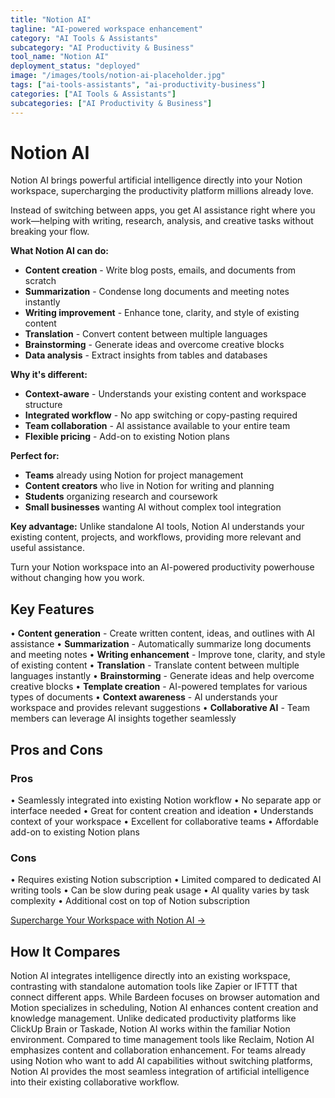 ```yaml
---
title: "Notion AI"
tagline: "AI-powered workspace enhancement"
category: "AI Tools & Assistants"
subcategory: "AI Productivity & Business"
tool_name: "Notion AI"
deployment_status: "deployed"
image: "/images/tools/notion-ai-placeholder.jpg"
tags: ["ai-tools-assistants", "ai-productivity-business"]
categories: ["AI Tools & Assistants"]
subcategories: ["AI Productivity & Business"]
---
```


# Notion AI

Notion AI brings powerful artificial intelligence directly into your Notion workspace, supercharging the productivity platform millions already love.

Instead of switching between apps, you get AI assistance right where you work—helping with writing, research, analysis, and creative tasks without breaking your flow.

**What Notion AI can do:**
- **Content creation** - Write blog posts, emails, and documents from scratch
- **Summarization** - Condense long documents and meeting notes instantly
- **Writing improvement** - Enhance tone, clarity, and style of existing content
- **Translation** - Convert content between multiple languages
- **Brainstorming** - Generate ideas and overcome creative blocks
- **Data analysis** - Extract insights from tables and databases

**Why it's different:**
- **Context-aware** - Understands your existing content and workspace structure
- **Integrated workflow** - No app switching or copy-pasting required
- **Team collaboration** - AI assistance available to your entire team
- **Flexible pricing** - Add-on to existing Notion plans

**Perfect for:**
- **Teams** already using Notion for project management
- **Content creators** who live in Notion for writing and planning
- **Students** organizing research and coursework
- **Small businesses** wanting AI without complex tool integration

**Key advantage:**
Unlike standalone AI tools, Notion AI understands your existing content, projects, and workflows, providing more relevant and useful assistance.

Turn your Notion workspace into an AI-powered productivity powerhouse without changing how you work.

## Key Features

• **Content generation** - Create written content, ideas, and outlines with AI assistance
• **Summarization** - Automatically summarize long documents and meeting notes
• **Writing enhancement** - Improve tone, clarity, and style of existing content
• **Translation** - Translate content between multiple languages instantly
• **Brainstorming** - Generate ideas and help overcome creative blocks
• **Template creation** - AI-powered templates for various types of documents
• **Context awareness** - AI understands your workspace and provides relevant suggestions
• **Collaborative AI** - Team members can leverage AI insights together seamlessly

## Pros and Cons

### Pros
• Seamlessly integrated into existing Notion workflow
• No separate app or interface needed
• Great for content creation and ideation
• Understands context of your workspace
• Excellent for collaborative teams
• Affordable add-on to existing Notion plans

### Cons
• Requires existing Notion subscription
• Limited compared to dedicated AI writing tools
• Can be slow during peak usage
• AI quality varies by task complexity
• Additional cost on top of Notion subscription

[Supercharge Your Workspace with Notion AI →](https://www.notion.so/product/ai)

## How It Compares

Notion AI integrates intelligence directly into an existing workspace, contrasting with standalone automation tools like Zapier or IFTTT that connect different apps. While Bardeen focuses on browser automation and Motion specializes in scheduling, Notion AI enhances content creation and knowledge management. Unlike dedicated productivity platforms like ClickUp Brain or Taskade, Notion AI works within the familiar Notion environment. Compared to time management tools like Reclaim, Notion AI emphasizes content and collaboration enhancement. For teams already using Notion who want to add AI capabilities without switching platforms, Notion AI provides the most seamless integration of artificial intelligence into their existing collaborative workflow.